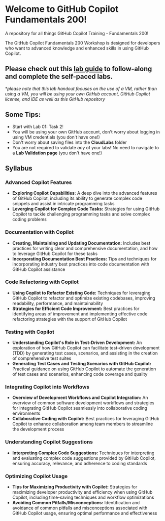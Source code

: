 # Welcome to GitHub Copilot Fundamentals 200!
A repository for all things GitHub Copilot Training - Fundamentals 200!

The GitHub Copilot Fundamentals 200 Workshop is designed for developers who want to advanced knowledge and enhanced skills in using GitHub Copilot. 

## Please check out this [lab guide](https://experience.cloudlabs.ai/#/labguidepreview/b24dc63a-29e6-4a26-9f95-4737c8465a34) to follow-along and complete the self-paced labs.
*_please note that this lab handout focuses on the use of a VM, rather than using a VM, you will be using your own GitHub account, GitHub Copilot license, and IDE as well as this GitHub repository_

## Some Tips:
- Start with Lab 01: Task 2!
- You will be using your own GitHub account, don't worry about logging in using VM credentials (you don't have one!)
- Don't worry about saving files into the **CloudLabs** folder
- You are not required to validate _any_ of your labs! No need to navigate to a **Lab Validation page** (you don't have one!)

## Syllabus

### Advanced Copilot Features
- **Exploring Copilot Capabilities:** A deep dive into the advanced features of GitHub Copilot, including its ability to generate complex code snippets and assist in intricate programming tasks 
- **Leverging Copilot for Complex Code Tasks:** Strategies for using GitHub Copilot to tackle challenging programming tasks and solve complex coding problems 
  
### Documentation with Copilot
- **Creating, Maintaining and Updating Documentation:** Includes best practices for writing clear and comprehensive documentation, and how to leverage GitHub Copilot for these tasks 
- **Incorporating Documentation Best Practices:** Tips and techniques for incorporating industry best practices into code documentation with GitHub Copilot assistance 
  
### Code Refactoring with Copilot
- **Using Copilot to Refactor Existing Code:** Techniques for leveraging GitHub Copilot to refactor and optimize existing codebases, improving readability, performance, and maintainability 
- **Strategies for Efficient Code Improvement:** Best practices for identifying areas of improvement and implementing effective code refactoring strategies with the support of GitHub Copilot 
  
### Testing with Copilot
- **Understanding Copilot's Role in Test-Driven Development:** An exploration of how GitHub Copilot can facilitate test-driven development (TDD) by generating test cases, scenarios, and assisting in the creation of comprehensive test suites 
- **Generating Test Cases and Testing Scenarios with GitHub Copilot:** Practical guidance on using GitHub Copilot to automate the generation of test cases and scenarios, enhancing code coverage and quality  

### Integrating Copilot into Workflows
- **Overview of Development Workflows and Copilot Integration:** An overview of common software development workflows and strategies for integrating GitHub Copilot seamlessly into collaborative coding environments 
- **Collaborative Coding with Copilot:** Best practices for leveraging GitHub Copilot to enhance collaboration among team members to streamline the development process 
  
### Understanding Copilot Suggestions
- **Interpreting Complex Code Suggestions:** Techniques for interpreting and evaluating complex code suggestions provided by GitHub Copilot, ensuring accuracy, relevance, and adherence to coding standards
  
### Optimizing Copilot Usage
- **Tips for Maximizing Productivity with Copilot:** Strategies for maximizing developer productivity and efficiency when using GitHub Copilot, including time-saving techniques and workflow optimizations 
- **Avoiding Common Pitfalls/Misconceptions:** Identification and avoidance of common pitfalls and misconceptions associated with GitHub Copilot usage, ensuring optimal performance and effectiveness
